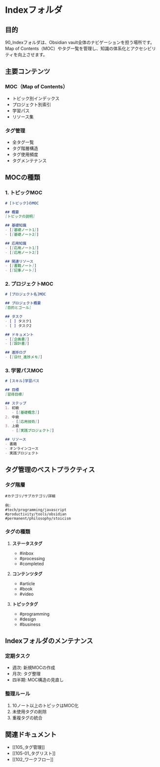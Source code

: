 # Indexフォルダ

## 目的
90_Indexフォルダは、Obsidian vault全体のナビゲーションを担う場所です。Map of Contents（MOC）やタグ一覧を管理し、知識の体系化とアクセシビリティを向上させます。

## 主要コンテンツ

### MOC（Map of Contents）
- トピック別インデックス
- プロジェクト別索引
- 学習パス
- リソース集

### タグ管理
- 全タグ一覧
- タグ階層構造
- タグ使用頻度
- タグメンテナンス

## MOCの種類

### 1. トピックMOC
```markdown
# [トピック]のMOC

## 概要
[トピックの説明]

## 基礎知識
- [[基礎ノート1]]
- [[基礎ノート2]]

## 応用知識
- [[応用ノート1]]
- [[応用ノート2]]

## 関連リソース
- [[書籍ノート]]
- [[記事ノート]]
```

### 2. プロジェクトMOC
```markdown
# [プロジェクト名]MOC

## プロジェクト概要
[目的とゴール]

## タスク
- [ ] タスク1
- [ ] タスク2

## ドキュメント
- [[企画書]]
- [[設計書]]

## 進捗ログ
- [[日付_進捗メモ]]
```

### 3. 学習パスMOC
```markdown
# [スキル]学習パス

## 目標
[習得目標]

## ステップ
1. 初級
   - [[基礎概念]]
2. 中級
   - [[応用技術]]
3. 上級
   - [[実践プロジェクト]]

## リソース
- 書籍
- オンラインコース
- 実践プロジェクト
```

## タグ管理のベストプラクティス

### タグ階層
```
#カテゴリ/サブカテゴリ/詳細

例:
#tech/programming/javascript
#productivity/tools/obsidian
#permanent/philosophy/stoicism
```

### タグの種類
1. **ステータスタグ**
   - #inbox
   - #processing
   - #completed

2. **コンテンツタグ**
   - #article
   - #book
   - #video

3. **トピックタグ**
   - #programming
   - #design
   - #business

## Indexフォルダのメンテナンス

### 定期タスク
- 週次: 新規MOCの作成
- 月次: タグ整理
- 四半期: MOC構造の見直し

### 整理ルール
1. 10ノート以上のトピックはMOC化
2. 未使用タグの削除
3. 重複タグの統合

## 関連ドキュメント
- [[105_タグ管理]]
- [[105-01_タグリスト]]
- [[102_ワークフロー]]